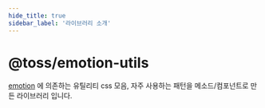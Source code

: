 ```yaml
---
hide_title: true
sidebar_label: '라이브러리 소개'
---
```


# @toss/emotion-utils

[emotion](https://emotion.sh/docs/introduction) 에 의존하는 유틸리티 css 모음, 자주 사용하는 패턴을 메소드/컴포넌트로 만든 라이브러리 입니다.
